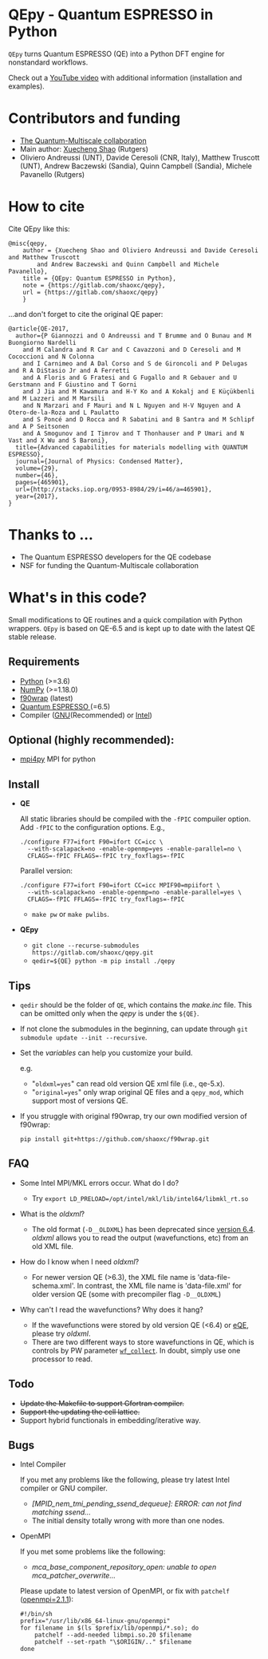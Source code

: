 # QEpy - Quantum ESPRESSO in Python
   `QEpy` turns Quantum ESPRESSO (QE) into a Python DFT engine for nonstandard workflows. 

   Check out a [YouTube video](https://www.youtube.com/watch?v=cWt0BVQs-_U) with additional information (installation and examples).
   
# Contributors and funding
 - [The Quantum-Multiscale collaboration](http://www.quantum-multiscale.org/)
 - Main author: [Xuecheng Shao](mailto:xuecheng.shao@rutgers.edu) (Rutgers) 
 - Oliviero Andreussi (UNT), Davide Ceresoli (CNR, Italy), Matthew Truscott (UNT), Andrew Baczewski (Sandia), Quinn Campbell (Sandia), Michele Pavanello (Rutgers)

 # How to cite

Cite QEpy like this:
```
@misc{qepy,
	author = {Xuecheng Shao and Oliviero Andreussi and Davide Ceresoli and Matthew Truscott 
		and Andrew Baczewski and Quinn Campbell and Michele Pavanello},
	title = {QEpy: Quantum ESPRESSO in Python},
	note = {https://gitlab.com/shaoxc/qepy},
	url = {https://gitlab.com/shaoxc/qepy}
	}
```
...and don't forget to cite the original QE paper:
```
@article{QE-2017,
  author={P Giannozzi and O Andreussi and T Brumme and O Bunau and M Buongiorno Nardelli
	and M Calandra and R Car and C Cavazzoni and D Ceresoli and M Cococcioni and N Colonna
	and I Carnimeo and A Dal Corso and S de Gironcoli and P Delugas and R A DiStasio Jr and A Ferretti
	and A Floris and G Fratesi and G Fugallo and R Gebauer and U Gerstmann and F Giustino and T Gorni
	and J Jia and M Kawamura and H-Y Ko and A Kokalj and E Küçükbenli and M Lazzeri and M Marsili
	and N Marzari and F Mauri and N L Nguyen and H-V Nguyen and A Otero-de-la-Roza and L Paulatto
	and S Poncé and D Rocca and R Sabatini and B Santra and M Schlipf and A P Seitsonen
	and A Smogunov and I Timrov and T Thonhauser and P Umari and N Vast and X Wu and S Baroni},
  title={Advanced capabilities for materials modelling with QUANTUM ESPRESSO},
  journal={Journal of Physics: Condensed Matter},
  volume={29},
  number={46},
  pages={465901},
  url={http://stacks.iop.org/0953-8984/29/i=46/a=465901},
  year={2017},
}
```


# Thanks to ...
 - The Quantum ESPRESSO developers for the QE codebase
 - NSF for funding the Quantum-Multiscale collaboration

# What's in this code?
Small modifications to QE routines and a quick compilation with Python wrappers. `QEpy` is based on QE-6.5 and is kept up to date with the latest QE stable release.

## Requirements
 - [Python](https://www.python.org/) (>=3.6)
 - [NumPy](https://docs.scipy.org/doc/numpy/reference/) (>=1.18.0)
 - [f90wrap](https://github.com/jameskermode/f90wrap) (latest)
 - [Quantum ESPRESSO ](https://gitlab.com/QEF/q-e/-/releases/qe-6.5) (=6.5)
 - Compiler ([GNU](https://gcc.gnu.org/fortran/)(Recommended) or [Intel](https://software.intel.com/content/www/us/en/develop/tools/oneapi/components/fortran-compiler.html))

## Optional (highly recommended):
 - [mpi4py](https://bitbucket.org/mpi4py/mpi4py) MPI for python

## Install
 - **QE**

	All static libraries should be compiled with the `-fPIC` compuiler option. Add `-fPIC` to the configuration options. E.g.,

     ```shell
	 ./configure F77=ifort F90=ifort CC=icc \
	   --with-scalapack=no -enable-openmp=yes -enable-parallel=no \
	   CFLAGS=-fPIC FFLAGS=-fPIC try_foxflags=-fPIC
     ```

	Parallel version:


     ```shell
	 ./configure F77=ifort F90=ifort CC=icc MPIF90=mpiifort \
	   --with-scalapack=no -enable-openmp=no -enable-parallel=yes \
	   CFLAGS=-fPIC FFLAGS=-fPIC try_foxflags=-fPIC
	 ```

   + `make pw` or `make pwlibs`.

 - **QEpy**

   + `git clone --recurse-submodules https://gitlab.com/shaoxc/qepy.git`
   + `qedir=${QE} python -m pip install ./qepy`

## Tips
 - `qedir` should be the folder of `QE`, which contains the *make.inc* file. This can be omitted only when the *qepy* is under the `${QE}`.
 - If not clone the submodules in the beginning, can update through `git submodule update --init --recursive`.
 - Set the *variables* can help you customize your build.

	e.g.

	- "`oldxml=yes`" can read old version QE xml file (i.e., qe-5.x).
	- "`original=yes`" only wrap original QE files and a ``qepy_mod``, which support most of versions QE.

 - If you struggle with original f90wrap, try our own modified version of f90wrap:

    ```shell
	pip install git+https://github.com/shaoxc/f90wrap.git
    ```

## FAQ
 - Some Intel MPI/MKL errors occur. What do I do?
	+ Try `export LD_PRELOAD=/opt/intel/mkl/lib/intel64/libmkl_rt.so`

 - What is the *oldxml*?
	+ The old format (`-D__OLDXML`) has been deprecated since [version 6.4](https://gitlab.com/QEF/q-e/-/releases/qe-6.4). *oldxml* allows you to read the output (wavefunctions, etc) from an old XML file.

 - How do I know when I need *oldxml*?
	+ For newer version QE (>6.3), the XML file name is 'data-file-schema.xml'. In contrast, the XML file name is 'data-file.xml' for older version QE (some with precompiler flag `-D__OLDXML`)

 - Why can't I read the wavefunctions? Why does it hang?
	+ If the wavefunctions were stored by old version QE (<6.4) or [eQE](http://eqe.rutgers.edu), please try *oldxml*.
	+ There are two different ways to store wavefunctions in QE, which is controls by PW parameter [`wf_collect`](http://www.quantum-espresso.org/Doc/INPUT_PW.html#idm68). In doubt, simply use one processor to read.

## Todo
 - ~~Update the Makefile to support Gfortran compiler.~~
 - ~~Support the updating the cell lattice.~~
 - Support hybrid functionals in embedding/iterative way.

## Bugs
 - Intel Compiler

	If you met any problems like the following, please try latest Intel compiler or GNU compiler.

	+ *[MPID_nem_tmi_pending_ssend_dequeue]: ERROR: can not find matching ssend...*
	+ The initial density totally wrong with more than one nodes.

 - OpenMPI

	If you met some problems like the following:

	+ *mca_base_component_repository_open: unable to open mca_patcher_overwrite...*

	Please update to latest version of OpenMPI, or fix with `patchelf` ([openmpi=2.1.1](https://github.com/open-mpi/ompi/issues/3705)):

    ```shell
	#!/bin/sh
	prefix="/usr/lib/x86_64-linux-gnu/openmpi"
	for filename in $(ls $prefix/lib/openmpi/*.so); do
		patchelf --add-needed libmpi.so.20 $filename
		patchelf --set-rpath "\$ORIGIN/.." $filename
	done
    ```
